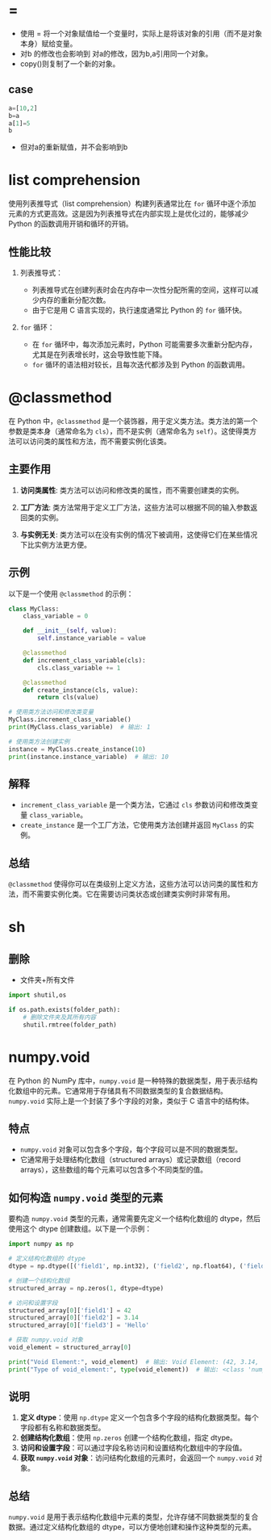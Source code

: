# =
* 使用 = 将一个对象赋值给一个变量时，实际上是将该对象的引用（而不是对象本身）赋给变量。
* 对b 的修改也会影响到 对a的修改，因为b,a引用同一个对象。
* copy()则复制了一个新的对象。
## case
```python
a=[10,2]
b=a
a[1]=5
b
```
* 但对a的重新赋值，并不会影响到b

# list comprehension
使用列表推导式（list comprehension）构建列表通常比在 `for` 循环中逐个添加元素的方式更高效。这是因为列表推导式在内部实现上是优化过的，能够减少 Python 的函数调用开销和循环的开销。

## 性能比较
1. 列表推导式：
   - 列表推导式在创建列表时会在内存中一次性分配所需的空间，这样可以减少内存的重新分配次数。
   - 由于它是用 C 语言实现的，执行速度通常比 Python 的 `for` 循环快。

2. `for` 循环：
   - 在 `for` 循环中，每次添加元素时，Python 可能需要多次重新分配内存，尤其是在列表增长时，这会导致性能下降。
   - `for` 循环的语法相对较长，且每次迭代都涉及到 Python 的函数调用。

# @classmethod
在 Python 中，`@classmethod` 是一个装饰器，用于定义类方法。类方法的第一个参数是类本身（通常命名为 `cls`），而不是实例（通常命名为 `self`）。这使得类方法可以访问类的属性和方法，而不需要实例化该类。

## 主要作用

1. **访问类属性**: 类方法可以访问和修改类的属性，而不需要创建类的实例。

2. **工厂方法**: 类方法常用于定义工厂方法，这些方法可以根据不同的输入参数返回类的实例。

3. **与实例无关**: 类方法可以在没有实例的情况下被调用，这使得它们在某些情况下比实例方法更方便。

## 示例

以下是一个使用 `@classmethod` 的示例：

```python
class MyClass:
    class_variable = 0

    def __init__(self, value):
        self.instance_variable = value

    @classmethod
    def increment_class_variable(cls):
        cls.class_variable += 1

    @classmethod
    def create_instance(cls, value):
        return cls(value)

# 使用类方法访问和修改类变量
MyClass.increment_class_variable()
print(MyClass.class_variable)  # 输出: 1

# 使用类方法创建实例
instance = MyClass.create_instance(10)
print(instance.instance_variable)  # 输出: 10
```

## 解释

- `increment_class_variable` 是一个类方法，它通过 `cls` 参数访问和修改类变量 `class_variable`。
- `create_instance` 是一个工厂方法，它使用类方法创建并返回 `MyClass` 的实例。

## 总结

`@classmethod` 使得你可以在类级别上定义方法，这些方法可以访问类的属性和方法，而不需要实例化类。它在需要访问类状态或创建类实例时非常有用。

# sh
## 删除
* 文件夹+所有文件
```py
import shutil,os

if os.path.exists(folder_path):
    # 删除文件夹及其所有内容
    shutil.rmtree(folder_path)

```

# numpy.void

在 Python 的 NumPy 库中，`numpy.void` 是一种特殊的数据类型，用于表示结构化数组中的元素。它通常用于存储具有不同数据类型的复合数据结构。`numpy.void` 实际上是一个封装了多个字段的对象，类似于 C 语言中的结构体。

## 特点

- `numpy.void` 对象可以包含多个字段，每个字段可以是不同的数据类型。
- 它通常用于处理结构化数组（structured arrays）或记录数组（record arrays），这些数组的每个元素可以包含多个不同类型的值。

## 如何构造 `numpy.void` 类型的元素

要构造 `numpy.void` 类型的元素，通常需要先定义一个结构化数组的 dtype，然后使用这个 dtype 创建数组。以下是一个示例：

```python
import numpy as np

# 定义结构化数组的 dtype
dtype = np.dtype([('field1', np.int32), ('field2', np.float64), ('field3', 'U10')])

# 创建一个结构化数组
structured_array = np.zeros(1, dtype=dtype)

# 访问和设置字段
structured_array[0]['field1'] = 42
structured_array[0]['field2'] = 3.14
structured_array[0]['field3'] = 'Hello'

# 获取 numpy.void 对象
void_element = structured_array[0]

print("Void Element:", void_element)  # 输出: Void Element: (42, 3.14, 'Hello')
print("Type of void_element:", type(void_element))  # 输出: <class 'numpy.void'>
```

## 说明

1. **定义 dtype**：使用 `np.dtype` 定义一个包含多个字段的结构化数据类型。每个字段都有名称和数据类型。
2. **创建结构化数组**：使用 `np.zeros` 创建一个结构化数组，指定 dtype。
3. **访问和设置字段**：可以通过字段名称访问和设置结构化数组中的字段值。
4. **获取 `numpy.void` 对象**：访问结构化数组的元素时，会返回一个 `numpy.void` 对象。

## 总结

`numpy.void` 是用于表示结构化数组中元素的类型，允许存储不同数据类型的复合数据。通过定义结构化数组的 dtype，可以方便地创建和操作这种类型的元素。



